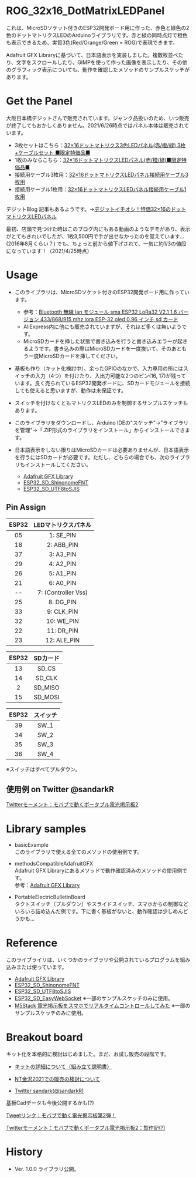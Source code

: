 # ROG_32x16_DotMatrixLEDPanel
これは、MicroSDソケット付きのESP32開発ボード用に作った、赤色と緑色の2色のドットマトリクスLEDのArduinoライブラリです。赤と緑の同時点灯で橙色も表示できるため、実質3色(Red/Orange/Green = ROG)で表現できます。

Adafruit GFX Libraryに基づいて、日本語表示を実装しました。複数枚並べたり、文字をスクロールしたり、GIMPを使って作った画像を表示したり、その他のグラフィック表示についても、動作を確認したメソッドのサンプルスケッチがあります。



# Get the Panel
大阪日本橋デジットさんで販売されています。ジャンク品扱いのため、いつ販売が終了してもおかしくありません。2021/6/26時点ではパネル本体は販売されています。
- 3枚セットはこちら：[32×16ドットマトリクス3色LEDパネル(赤/橙/緑) 3枚+ケーブルセット ■限定特価品■](https://eleshop.jp/shop/g/gK86413/)
- 1枚のみならこちら：[32×16ドットマトリクスLEDパネル(赤/橙/緑)■限定特価品■](https://eleshop.jp/shop/g/gEB8411/)
- 接続用ケーブル3枚用：[32×16ドットマトリクスLEDパネル接続用ケーブル3枚用](https://eleshop.jp/shop/g/gEBC412/)
- 接続用ケーブル1枚用：[32×16ドットマトリクスLEDパネル接続用ケーブル1枚用](https://eleshop.jp/shop/g/gEBC411/)


デジットBlog 記事もあるようです。->[デジットイチオシ！特価32×16のドットマトリクスLEDパネル](http://blog.digit-parts.com/archives/51941371.html)


最初、店頭で見つけた時はこのブログ内にもある動画のようなデモがあり、表示がとてもきれいでしたが、1枚3,500円で手が出せなかったのを覚えています...(2016年8月くらい？) でも、ちょっと前から値下げされて、一気に約1/3の値段になっています！（2021/4/25時点）



# Usage
- このライブラリは、MicroSDソケット付きのESP32開発ボード用に作っています。
  - 参考：[Bluetooth 無線 lan モジュール sma ESP32 LoRa32 V2.1 1.6 バージョン 433/868/915 mhz lora ESP-32 oled 0.96 インチ sd カード](https://ja.aliexpress.com/item/10000209791921.html?channel=twinner)
  - AliExpress内に他にも販売されていますが、それほど多くは無いようです。
  - MicroSDカードを挿した状態で書き込みを行うと書き込みエラーが起きるようです。書き込みの際はMicroSDカードを一度抜いて、そのあともう一度MicroSDカードを挿してください。

- 基板も作り（キット化検討中）、余ったGPIOのなかで、入力専用の所にはスイッチの入力（4つ）を付けたり、入出力可能な2つのピン(16, 17)が残っています。良く売られているESP32開発ボードに、SDカードモジュールを接続しても使えると思いますが、動作は未保証です。

- スイッチを付けなくともマトリクスLEDのみを制御するサンプルスケッチもあります。

- このライブラリをダウンロードし、Arduino IDEの"スケッチ"->"ライブラリを管理"->「.ZIP形式のライブラリをインストール」からインストールできます。

- 日本語表示をしない限りはMicroSDカードは必要ありませんが、日本語表示を行うにはSDカードが必要です。ただし、どちらの場合でも、次のライブラリもインストールしてください。
  - [Adafruit GFX Library](https://github.com/adafruit/Adafruit-GFX-Library)
  - [ESP32_SD_ShinonomeFNT](https://github.com/mgo-tec/ESP32_SD_ShinonomeFNT)
  - [ESP32_SD_UTF8toSJIS](https://github.com/mgo-tec/ESP32_SD_UTF8toSJIS)


## Pin Assign

| ESP32 | LEDマトリクスパネル |
| :--: | :--: |
| 05 | 1: SE_PIN |
| 18 | 2: ABB_PIN |
| 37 | 3: A3_PIN |
| 29 | 4: A2_PIN |
| 26 | 5: A1_PIN |
| 21 | 6: A0_PIN |
| -- | 7: (Controller  Vss) |
| 25 | 8: DG_PIN |
| 33 | 9: CLK_PIN |
| 32 | 10: WE_PIN |
| 22 | 11: DR_PIN |
| 23 | 12: ALE_PIN |

| ESP32 | SDカード |
| :--: | :--: |
| 13 | SD_CS    |
| 14 | SD_CLK  |
|  2 | SD_MISO |
| 15 | SD_MOSI |

| ESP32 | スイッチ |
| :--: | :--: |
| 39 | SW_1 |
| 34 | SW_2 |
| 35 | SW_3 |
| 36 | SW_4 |

※スイッチはすべてプルダウン。
 
 
 

## 使用例 on Twitter @sandarkR  
[Twitterモーメント：モバブで動くポータブル電光掲示板2](https://twitter.com/i/events/1379372812234727424?s=20)



# Library samples
- basicExample  
このライブラリで使える全てのメソッドの使用例です。

- methodsCompatibleAdafruitGFX  
Adafruit GFX Libraryにあるメソッドで動作確認済みのメソッドの使用例です。  
参考：[Adafruit GFX Library](http://adafruit.github.io/Adafruit-GFX-Library/html/index.html)

- PortableElectricBulletinBoard  
タクトスイッチ（プルダウン）やスライドスイッチ、スマホからの制御などいろいろ詰め込んだ例です。下に書く基板がないと、動作確認は少しめんどうかも...



# Reference
このライブライリは、いくつかのライブラリや公開されているプログラムを組み込みまたは使っています。

- [Adafruit GFX Library](https://github.com/adafruit/Adafruit-GFX-Library)
- [ESP32_SD_ShinonomeFNT](https://github.com/mgo-tec/ESP32_SD_ShinonomeFNT)
- [ESP32_SD_UTF8toSJIS](https://github.com/mgo-tec/ESP32_SD_UTF8toSJIS)
- [ESP32_SD_EasyWebSocket](https://github.com/mgo-tec/ESP32_SD_EasyWebSocket) ※一部のサンプルスケッチのみに使用。
- [M5Stack 電光掲示板をスマホでリアルタイムコントロールしてみた](https://www.mgo-tec.com/blog-entry-m5stack-websocket-message-board-esp32.html) ※一部のサンプルスケッチのみに使用。

# Breakout board
キット化を本格的に検討はじめました。まだ、お試し販売の段階です。

- [キットの詳細について（組み立て説明書）](https://t.co/D9qhNwetGZ?amp=1)

- [NT金沢2021での販売の検討について](https://twitter.com/sandarkR/status/1401406649265393666?s=20)

- [Twitter sandark(@sandarkR)](https://twitter.com/sandarkR)

基板Cadデータも今後公開するかも(?)

[Tweetリンク：モバブで動く電光掲示板第2弾！](https://twitter.com/sandarkR/status/1379369349589385220?s=20)

[Twitterモーメント：モバブで動くポータブル電光掲示板2：製作記(?)](https://twitter.com/i/events/1379414496079310849?s=20)



# History
- Ver. 1.0.0  ライブラリ公開。
